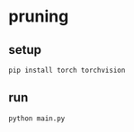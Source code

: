 # pruning

## setup

```shell
pip install torch torchvision
```

## run

```shell
python main.py
```

